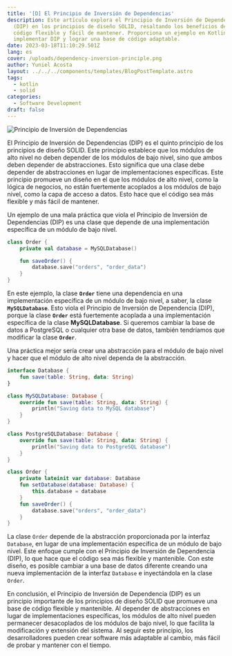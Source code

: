 ```yaml
---
title: '[D] El Principio de Inversión de Dependencias'
description: Este artículo explora el Principio de Inversión de Dependencias
  (DIP) en los principios de diseño SOLID, resaltando los beneficios de crear un
  código flexible y fácil de mantener. Proporciona un ejemplo en Kotlin para
  implementar DIP y lograr una base de código adaptable.
date: 2023-03-18T11:10:29.501Z
lang: es
cover: /uploads/dependency-inversion-principle.png
author: Yuniel Acosta
layout: ../../../components/templates/BlogPostTemplate.astro
tags:
  - kotlin
  - solid
categories:
  - Software Development
draft: false
---
```


![Principio de Inversión de Dependencias](/uploads/dependency-inversion-principle.png 'Principio de Inversión de Dependencias')

El Principio de Inversión de Dependencias (DIP) es el quinto principio de los principios de diseño SOLID. Este principio establece que los módulos de alto nivel no deben depender de los módulos de bajo nivel, sino que ambos deben depender de abstracciones. Esto significa que una clase debe depender de abstracciones en lugar de implementaciones específicas. Este principio promueve un diseño en el que los módulos de alto nivel, como la lógica de negocios, no están fuertemente acoplados a los módulos de bajo nivel, como la capa de acceso a datos. Esto hace que el código sea más flexible y más fácil de mantener.

Un ejemplo de una mala práctica que viola el Principio de Inversión de Dependencias (DIP) es una clase que depende de una implementación específica de un módulo de bajo nivel.

```kotlin
class Order {
    private val database = MySQLDatabase()

    fun saveOrder() {
        database.save("orders", "order_data")
    }
}

```

En este ejemplo, la clase **`Order`** tiene una dependencia en una implementación específica de un módulo de bajo nivel, a saber, la clase **`MySQLDatabase`**. Esto viola el Principio de Inversión de Dependencia (DIP), porque la clase **`Order`** está fuertemente acoplada a una implementación específica de la clase **MySQLDatabase**. Si queremos cambiar la base de datos a PostgreSQL o cualquier otra base de datos, también tendríamos que modificar la clase **`Order`**.

Una práctica mejor sería crear una abstracción para el módulo de bajo nivel y hacer que el módulo de alto nivel dependa de la abstracción.

```kotlin
interface Database {
    fun save(table: String, data: String)
}

class MySQLDatabase: Database {
    override fun save(table: String, data: String) {
        println("Saving data to MySQL database")
    }
}

class PostgreSQLDatabase: Database {
    override fun save(table: String, data: String) {
        println("Saving data to PostgreSQL database")
    }
}

class Order {
    private lateinit var database: Database
    fun setDatabase(database: Database) {
        this.database = database
    }
    fun saveOrder() {
        database.save("orders", "order_data")
    }
}

```

La clase `Order` depende de la abstracción proporcionada por la interfaz `Database`, en lugar de una implementación específica de un módulo de bajo nivel. Este enfoque cumple con el Principio de Inversión de Dependencia (DIP), lo que hace que el código sea más flexible y mantenible. Con este diseño, es posible cambiar a una base de datos diferente creando una nueva implementación de la interfaz `Database` e inyectándola en la clase `Order`.

En conclusión, el Principio de Inversión de Dependencia (DIP) es un principio importante de los principios de diseño SOLID que promueve una base de código flexible y mantenible. Al depender de abstracciones en lugar de implementaciones específicas, los módulos de alto nivel pueden permanecer desacoplados de los módulos de bajo nivel, lo que facilita la modificación y extensión del sistema. Al seguir este principio, los desarrolladores pueden crear software más adaptable al cambio, más fácil de probar y mantener con el tiempo.
